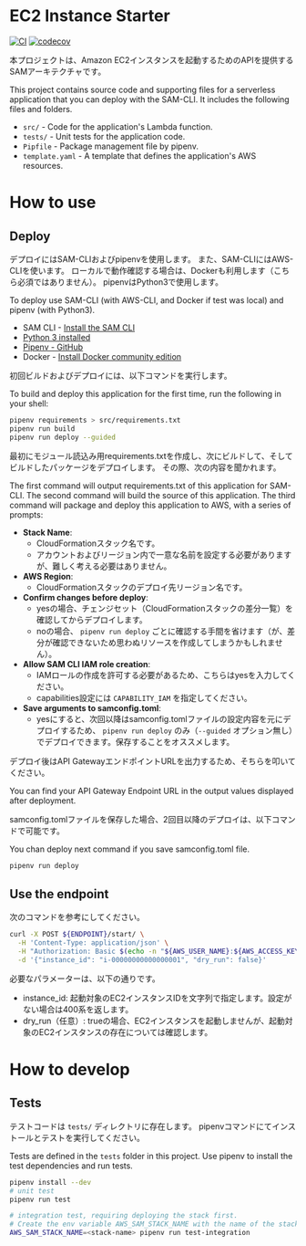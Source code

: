# EC2 Instance Starter

[![CI](https://github.com/Morichan/ec2-instance-starter/actions/workflows/ci.yaml/badge.svg?branch=main)](https://github.com/Morichan/ec2-instance-starter/actions/workflows/ci.yaml)
[![codecov](https://codecov.io/gh/Morichan/ec2-instance-starter/branch/main/graph/badge.svg?token=UBIJ60LWSS)](https://codecov.io/gh/Morichan/ec2-instance-starter)

本プロジェクトは、Amazon EC2インスタンスを起動するためのAPIを提供するSAMアーキテクチャです。

This project contains source code and supporting files for a serverless application that you can deploy with the SAM-CLI.
It includes the following files and folders.

- `src/` - Code for the application's Lambda function.
- `tests/` - Unit tests for the application code.
- `Pipfile` - Package management file by pipenv.
- `template.yaml` - A template that defines the application's AWS resources.



# How to use

## Deploy

デプロイにはSAM-CLIおよびpipenvを使用します。
また、SAM-CLIにはAWS-CLIを使います。
ローカルで動作確認する場合は、Dockerも利用します（こちら必須ではありません）。
pipenvはPython3で使用します。

To deploy use SAM-CLI (with AWS-CLI, and Docker if test was local) and pipenv (with Python3).

- SAM CLI - [Install the SAM CLI](https://docs.aws.amazon.com/serverless-application-model/latest/developerguide/serverless-sam-cli-install.html)
- [Python 3 installed](https://www.python.org/downloads/)
- [Pipenv - GitHub](https://github.com/pypa/pipenv)
- Docker - [Install Docker community edition](https://hub.docker.com/search/?type=edition&offering=community)

初回ビルドおよびデプロイには、以下コマンドを実行します。

To build and deploy this application for the first time, run the following in your shell:

```bash
pipenv requirements > src/requirements.txt
pipenv run build
pipenv run deploy --guided
```

最初にモジュール読込み用requirements.txtを作成し、次にビルドして、そしてビルドしたパッケージをデプロイします。
その際、次の内容を聞かれます。

The first command will output requirements.txt of this application for SAM-CLI.
The second command will build the source of this application.
The third command will package and deploy this application to AWS, with a series of prompts:

- **Stack Name**:
    - CloudFormationスタック名です。
    - アカウントおよびリージョン内で一意な名前を設定する必要がありますが、難しく考える必要はありません。
- **AWS Region**:
    - CloudFormationスタックのデプロイ先リージョン名です。
- **Confirm changes before deploy**:
    - yesの場合、チェンジセット（CloudFormationスタックの差分一覧）を確認してからデプロイします。
    - noの場合、 `pipenv run deploy` ごとに確認する手間を省けます（が、差分が確認できないため思わぬリソースを作成してしまうかもしれません）。
- **Allow SAM CLI IAM role creation**:
    - IAMロールの作成を許可する必要があるため、こちらはyesを入力してください。
    - capabilities設定には `CAPABILITY_IAM` を指定してください。
- **Save arguments to samconfig.toml**:
    - yesにすると、次回以降はsamconfig.tomlファイルの設定内容を元にデプロイするため、 `pipenv run deploy` のみ（`--guided` オプション無し）でデプロイできます。保存することをオススメします。

デプロイ後はAPI GatewayエンドポイントURLを出力するため、そちらを叩いてください。

You can find your API Gateway Endpoint URL in the output values displayed after deployment.

samconfig.tomlファイルを保存した場合、2回目以降のデプロイは、以下コマンドで可能です。

You chan deploy next command if you save samconfig.toml file.

```bash
pipenv run deploy
```


## Use the endpoint

次のコマンドを参考にしてください。

```bash
curl -X POST ${ENDPOINT}/start/ \
  -H 'Content-Type: application/json' \
  -H "Authorization: Basic $(echo -n "${AWS_USER_NAME}:${AWS_ACCESS_KEY_ID}" | base64)" \
  -d '{"instance_id": "i-00000000000000001", "dry_run": false}'
```

必要なパラメーターは、以下の通りです。

- instance_id: 起動対象のEC2インスタンスIDを文字列で指定します。設定がない場合は400系を返します。
- dry_run（任意）: trueの場合、EC2インスタンスを起動しませんが、起動対象のEC2インスタンスの存在については確認します。



# How to develop

## Tests

テストコードは `tests/` ディレクトリに存在します。
pipenvコマンドにてインストールとテストを実行してください。

Tests are defined in the `tests` folder in this project.
Use pipenv to install the test dependencies and run tests.

```bash
pipenv install --dev
# unit test
pipenv run test

# integration test, requiring deploying the stack first.
# Create the env variable AWS_SAM_STACK_NAME with the name of the stack we are testing
AWS_SAM_STACK_NAME=<stack-name> pipenv run test-integration
```
